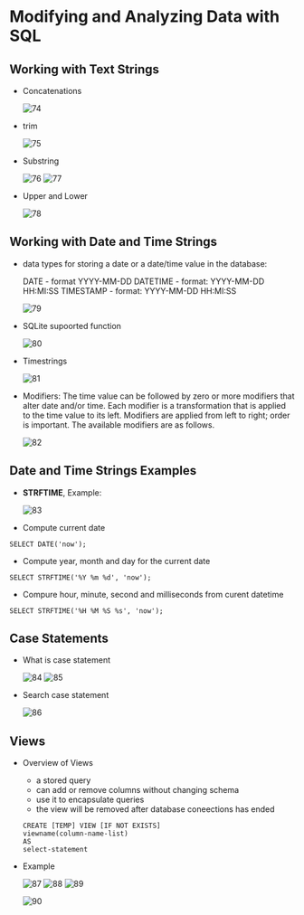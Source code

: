 # Modifying and Analyzing Data with SQL

## Working with Text Strings
- Concatenations

    ![74](https://raw.githubusercontent.com/suereey/Coursera_SQL_LeiLearning/main/screenshot/74_concatenations.png)

- trim

    ![75](https://raw.githubusercontent.com/suereey/Coursera_SQL_LeiLearning/main/screenshot/75_trim.png)

- Substring

    ![76](https://raw.githubusercontent.com/suereey/Coursera_SQL_LeiLearning/main/screenshot/76_substring.png)
    ![77](https://raw.githubusercontent.com/suereey/Coursera_SQL_LeiLearning/main/screenshot/77_substring.png)

- Upper and Lower

    ![78](https://raw.githubusercontent.com/suereey/Coursera_SQL_LeiLearning/main/screenshot/78.png)

## Working with Date and Time Strings
- data types for storing a date or a date/time value in the database:

    DATE - format YYYY-MM-DD
    DATETIME - format: YYYY-MM-DD HH:MI:SS
    TIMESTAMP - format: YYYY-MM-DD HH:MI:SS

    ![79](https://raw.githubusercontent.com/suereey/Coursera_SQL_LeiLearning/main/screenshot/79_date.png)

- SQLite supoorted function

    ![80](https://raw.githubusercontent.com/suereey/Coursera_SQL_LeiLearning/main/screenshot/80_date.png)

- Timestrings

    ![81](https://raw.githubusercontent.com/suereey/Coursera_SQL_LeiLearning/main/screenshot/81_date.png)

- Modifiers: The time value can be followed by zero or more modifiers that alter date and/or time. Each modifier is a transformation that is applied to the time value to its left. Modifiers are applied from left to right; order is important. The available modifiers are as follows.

    ![82](https://raw.githubusercontent.com/suereey/Coursera_SQL_LeiLearning/main/screenshot/82_modifier.png)

## Date and Time Strings Examples
- **STRFTIME**, Example:

    ![83](https://raw.githubusercontent.com/suereey/Coursera_SQL_LeiLearning/main/screenshot/83_Example1.png)

- Compute current date
```
SELECT DATE('now');
```

- Compute year, month and day for the current date
```
SELECT STRFTIME('%Y %m %d', 'now');
```

- Compure hour, minute, second and milliseconds from curent datetime
```
SELECT STRFTIME('%H %M %S %s', 'now');
```

## Case Statements
- What is case statement

    ![84](https://raw.githubusercontent.com/suereey/Coursera_SQL_LeiLearning/main/screenshot/84_casestatement.png)
    ![85](https://raw.githubusercontent.com/suereey/Coursera_SQL_LeiLearning/main/screenshot/85_casestatement.png)

- Search case statement

    ![86](https://raw.githubusercontent.com/suereey/Coursera_SQL_LeiLearning/main/screenshot/86_casestatement.png)

## Views
- Overview of Views
    - a stored query
    - can add or remove columns without changing schema
    - use it to encapsulate queries
    - the view will be removed after database coneections has ended

    ```
    CREATE [TEMP] VIEW [IF NOT EXISTS]
    viewname(column-name-list)
    AS
    select-statement
    ```

- Example

    ![87]()
    ![88]()
    ![89]()

    ![90]()